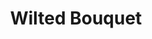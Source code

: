 ---
templateKey: blog-post
featuredpost: false
featuredimage: /assets/Wilted_Bouquet.png
title: Wilted Bouquet
description: Special Items
testfield: 554
---